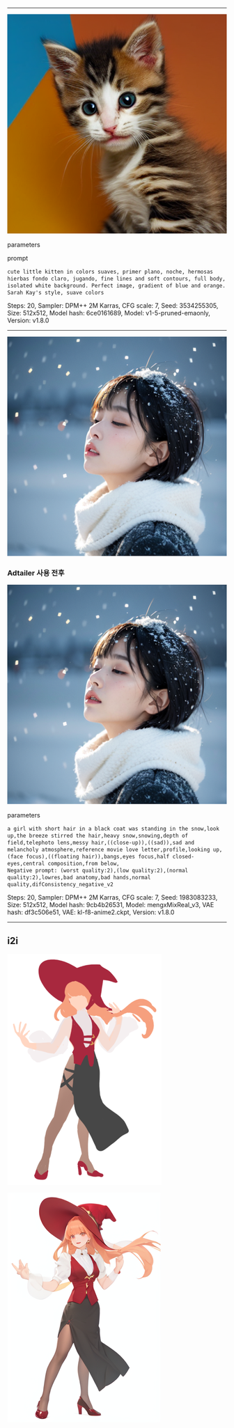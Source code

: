 

---
![image](https://github.com/pswxxk/AI_Project/blob/main/%ED%94%84%EB%A1%AC%ED%94%84%ED%8A%B8/00029-3534255305.png?raw=true)

parameters

prompt
```
cute little kitten in colors suaves, primer plano, noche, hermosas hierbas fondo claro, jugando, fine lines and soft contours, full body, isolated white background. Perfect image, gradient of blue and orange. Sarah Kay's style, suave colors
```
Steps: 20, Sampler: DPM++ 2M Karras, CFG scale: 7, Seed: 3534255305, Size: 512x512, Model hash: 6ce0161689, Model: v1-5-pruned-emaonly, Version: v1.8.0

---



![image](https://github.com/pswxxk/AI_Project/blob/main/%ED%94%84%EB%A1%AC%ED%94%84%ED%8A%B8/00013-1983083233.png?raw=true)

### Adtailer 사용 전후

![image](https://github.com/pswxxk/AI_Project/blob/main/%ED%94%84%EB%A1%AC%ED%94%84%ED%8A%B8/00019-1983083233.png?raw=true)

parameters
```
a girl with short hair in a black coat was standing in the snow,look up,the breeze stirred the hair,heavy snow,snowing,depth of field,telephoto lens,messy hair,((close-up)),((sad)),sad and melancholy atmosphere,reference movie love letter,profile,looking up,(face focus),((floating hair)),bangs,eyes focus,half closed-eyes,central composition,from below,
Negative prompt: (worst quality:2),(low quality:2),(normal quality:2),lowres,bad anatomy,bad hands,normal quality,difConsistency_negative_v2
```
Steps: 20, Sampler: DPM++ 2M Karras, CFG scale: 7, Seed: 1983083233, Size: 512x512, Model hash: 9cb4b26531, Model: mengxMixReal_v3, VAE hash: df3c506e51, VAE: kl-f8-anime2.ckpt, Version: v1.8.0

---
i2i
---

![image](https://github.com/pswxxk/AI_Project/blob/main/%ED%94%84%EB%A1%AC%ED%94%84%ED%8A%B8/1.png?raw=true)

![image](https://github.com/pswxxk/AI_Project/blob/main/%ED%94%84%EB%A1%AC%ED%94%84%ED%8A%B8/00011-1753039580.png?raw=true)